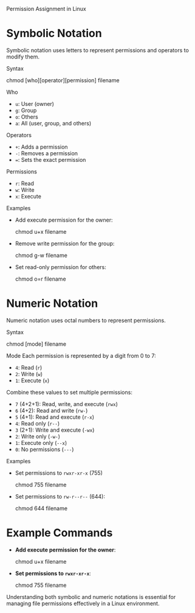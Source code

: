 Permission Assignment in Linux

# Symbolic Notation
Symbolic notation uses letters to represent permissions and operators to modify them.

 Syntax

chmod [who][operator][permission] filename


 Who
- `u`: User (owner)
- `g`: Group
- `o`: Others
- `a`: All (user, group, and others)

 Operators
- `+`: Adds a permission
- `-`: Removes a permission
- `=`: Sets the exact permission

 Permissions
- `r`: Read
- `w`: Write
- `x`: Execute

 Examples
- Add execute permission for the owner:
  
  chmod u+x filename
  
- Remove write permission for the group:
  
  chmod g-w filename
  
- Set read-only permission for others:
  
  chmod o=r filename
  

# Numeric Notation
Numeric notation uses octal numbers to represent permissions.

 Syntax

chmod [mode] filename


 Mode
Each permission is represented by a digit from 0 to 7:
- `4`: Read (`r`)
- `2`: Write (`w`)
- `1`: Execute (`x`)

Combine these values to set multiple permissions:
- `7` (4+2+1): Read, write, and execute (`rwx`)
- `6` (4+2): Read and write (`rw-`)
- `5` (4+1): Read and execute (`r-x`)
- `4`: Read only (`r--`)
- `3` (2+1): Write and execute (`-wx`)
- `2`: Write only (`-w-`)
- `1`: Execute only (`--x`)
- `0`: No permissions (`---`)

 Examples
- Set permissions to `rwxr-xr-x` (755)

  chmod 755 filename
  
- Set permissions to `rw-r--r--` (644):
  
  chmod 644 filename
  

# Example Commands
- **Add execute permission for the owner**:
  
  chmod u+x filename
  
- **Set permissions to `rwxr-xr-x`**:
  
  chmod 755 filename
  

Understanding both symbolic and numeric notations is essential for managing file permissions effectively in a Linux environment.

